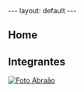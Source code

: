 <link rel="stylesheet" href="assets/css/otherStyle.css">
---
layout: default
---

## Home

## Integrantes

[<img src="https://avatars.githubusercontent.com/u/56660914?s=460&v=4" alt="Foto Abraão">](https://github.com/Abraao1231)
![<img src="https://avatars.githubusercontent.com/u/78550466?s=460&v=4" alt= "Foto Artur">](https://github.com/art1505)
![<img src="https://avatars.githubusercontent.com/u/54555684?s=460&u=168b34321239372c84884cbeeda0f19683eeda01&v=4" alt= "Foto Antônio">](https://github.com/antoniotoineto)
![<img src="https://avatars.githubusercontent.com/u/54643148?s=460&v=4" alt="Foto Davi">](https://github.com/DaviMatheus)
![<img src="https://avatars.githubusercontent.com/u/56640659?s=460&v=4" alt="Foto Natanael">](https://github.com/fernandes-natanael)
![<img src="https://avatars.githubusercontent.com/u/54211866?s=460&u=5f1c2bdfb239084375881707ac3b8cf45ed28e9a&v=4" alt="Foto Nilvan">](https://github.com/juninhigh)
